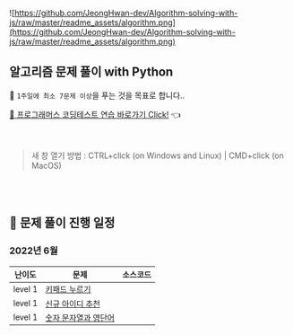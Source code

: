 
![https://github.com/JeongHwan-dev/Algorithm-solving-with-js/raw/master/readme_assets/algorithm.png](https://github.com/JeongHwan-dev/Algorithm-solving-with-js/raw/master/readme_assets/algorithm.png)

## **알고리즘 문제 풀이 with Python**


🎯 `1주일에 최소 7문제 이상`을 푸는 것을 목표로 합니다..
  
  
[🔗 프로그래머스 코딩테스트 연습 바로가기 Click!](https://programmers.co.kr/learn/challenges) 👈  
<br>
<br> 
  
> 새 창 열기 방법 : CTRL+click (on Windows and Linux) | CMD+click (on MacOS)  
<br>
<br>

## **📅 문제 풀이 진행 일정**

### **2022년 6월**

| 난이도 | 문제 | 소스코드 |
| --- | --- | --- |
| level 1 | [키패드 누르기](https://programmers.co.kr/learn/courses/30/lessons/67256) |  |
| level 1 | [신규 아이디 추천](https://programmers.co.kr/learn/courses/30/lessons/72410) |  |
| level 1 | [숫자 문자열과 영단어](https://programmers.co.kr/learn/courses/30/lessons/81301) |  |
